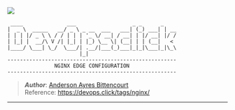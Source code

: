 <img src="https://s3.amazonaws.com/devops.public/images/devops.click/devops.click_github_markdown-00.png">

```
 ____              ___                  _ _      _
|  _ \  _____   __/ _ \ _ __  ___   ___| (_) ___| | __
| | | |/ _ \ \ / / | | | '_ \/ __| / __| | |/ __| |/ /
| |_| |  __/\ V /| |_| | |_) \__ \| (__| | | (__|   <
|____/ \___| \_/  \___/| .__/|___(_)___|_|_|\___|_|\_\
                       |_|
------------------------------------------------------
               NGINX EDGE CONFIGURATION
------------------------------------------------------
```
> **_Author_**: [Anderson Ayres Bittencourt](https://anderson.devops.click)<br>Reference: https://devops.click/tags/nginx/

---
